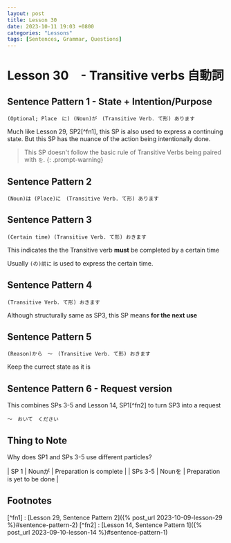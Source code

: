 ```yaml
--- 
layout: post 
title: Lesson 30
date: 2023-10-11 19:03 +0800 
categories: "Lessons"
tags: [Sentences, Grammar, Questions]
---
```

  
# Lesson 30　- Transitive verbs 自動詞

## Sentence Pattern 1 - State + Intention/Purpose
```
(Optional; Place　に) (Noun)が　(Transitive Verb. て形) あります
```
Much like Lesson 29, SP2[^fn1], this SP is also used to express a continuing state. But this SP has the nuance of the action being intentionally done.

> This SP doesn't follow the basic rule of Transitive Verbs being paired with `を`.
{: .prompt-warning}

## Sentence Pattern 2
```
(Noun)は (Place)に　(Transitive Verb. て形) あります
```

## Sentence Pattern 3
```
(Certain time) (Transitive Verb. て形) おきます
```
This indicates the the Transitive verb **must** be completed by a certain time

Usually `(の)前に` is used to express the certain time.

## Sentence Pattern 4
```
(Transitive Verb. て形) おきます
```
Although structurally same as SP3, this SP means **for the next use**

## Sentence Pattern 5
```
(Reason)から　～　(Transitive Verb. て形) おきます
```
Keep the currect state as it is

## Sentence Pattern 6 - Request version
This combines SPs 3-5 and Lesson 14, SP1[^fn2] to turn SP3 into a request
```
～　おいて　ください
```
## Thing to Note
Why does SP1 and SPs 3-5 use different particles?

| SP 1 | Nounが | Preparation is complete |
| SPs 3-5 | Nounを | Preparation is yet to be done |

## Footnotes
[^fn1] : [Lesson 29, Sentence Pattern 2]({% post_url 2023-10-09-lesson-29 %}#sentence-pattern-2)
[^fn2] : [Lesson 14, Sentence Pattern 1]({% post_url 2023-09-10-lesson-14 %}#sentence-pattern-1)
